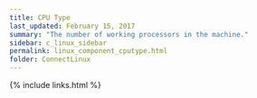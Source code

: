 ```yaml
---
title: CPU Type
last_updated: February 15, 2017
summary: "The number of working processors in the machine."
sidebar: c_linux_sidebar
permalink: linux_component_cputype.html
folder: ConnectLinux
---
```


{% include links.html %}
